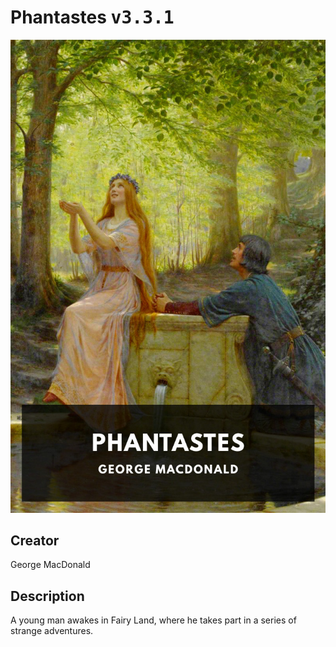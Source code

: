 
# Phantastes <kbd>v3.3.1</kbd>

<center>
  <img src="./cover-1024.jpg"/>
</center>

## Creator
George MacDonald

## Description
A young man awakes in Fairy Land, where he takes part in a series of strange adventures.
